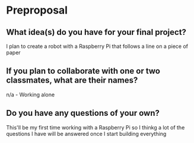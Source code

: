 # Preproposal

## What idea(s) do you have for your final project?

I plan to create a robot with a Raspberry Pi that follows a line on a piece of paper

## If you plan to collaborate with one or two classmates, what are their names?

n/a - Working alone

## Do you have any questions of your own?


This'll be my first time working with a Raspberry Pi so I thinkg a lot of the questions I have will be answered once I start building everything 